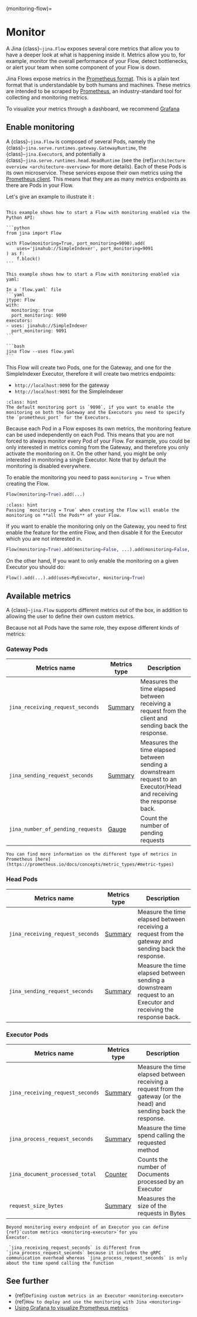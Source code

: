 (monitoring-flow)=
# Monitor
 
A Jina {class}`~jina.Flow` exposes several core metrics that allow you to have a deeper look
at what is happening inside it. Metrics allow you to, for example, monitor the overall performance 
of your Flow, detect bottlenecks, or alert your team when some component of your Flow is down.

Jina Flows expose metrics in the [Prometheus format](https://prometheus.io/docs/instrumenting/exposition_formats/). This is a plain text format that is understandable by both humans and machines. These metrics are intended to be scraped by
[Prometheus](https://prometheus.io/), an industry-standard tool for collecting and monitoring metrics.

To visualize your metrics through a dashboard, we recommend [Grafana](https://grafana.com/)


## Enable monitoring

A {class}`~jina.Flow` is composed of several Pods, namely the {class}`~jina.serve.runtimes.gateway.GatewayRuntime`, the {class}`~jina.Executor`s, and potentially a {class}`~jina.serve.runtimes.head.HeadRuntime` (see the {ref}`architecture overview <architecture-overview>` for more details). Each of these Pods is its own microservice. These services expose their own metrics using the [Prometheus client](https://prometheus.io/docs/instrumenting/clientlibs/).
This means that they are as many metrics endpoints as there are Pods in your Flow. 

Let's give an example to illustrate it :

````{tab} via Python API

This example shows how to start a Flow with monitoring enabled via the Python API:

```python
from jina import Flow

with Flow(monitoring=True, port_monitoring=9090).add(
    uses='jinahub://SimpleIndexer', port_monitoring=9091
) as f:
    f.block()
```
````

````{tab} via YAML
This example shows how to start a Flow with monitoring enabled via yaml:

In a `flow.yaml` file
```yaml
jtype: Flow
with:
  monitoring: true
  port_monitoring: 9090
executors:
- uses: jinahub://SimpleIndexer
  port_monitoring: 9091
```

```bash
jina flow --uses flow.yaml
```
````

This Flow will create two Pods, one for the Gateway, and one for the SimpleIndexer Executor, therefore it will create two 
metrics endpoints:

* `http://localhost:9090` for the gateway
* `http://localhost:9091` for the SimpleIndexer

````{admonition} Default Monitoring port
:class: hint
The default monitoring port is `9090`, if you want to enable the monitoring on both the Gateway and the Executors you need to specify
the `prometheus_port` for the Executors. 
````


Because each Pod in a Flow exposes its own metrics, the monitoring feature can be used independently on each Pod.
This means that you are not forced to always monitor every Pod of your Flow. For example, you could be only interested in
metrics coming from the Gateway, and therefore you only activate the monitoring on it. On the other hand, you might be only
interested in monitoring a single Executor. Note that by default the monitoring is disabled everywhere.

To enable the monitoring you need to pass `monitoring = True` when creating the Flow.
```python
Flow(monitoring=True).add(...)
```

````{admonition} Enabling Flow
:class: hint
Passing `monitoring = True` when creating the Flow will enable the monitoring on **all the Pods** of your Flow. 
````

If you want to enable the monitoring only on the Gateway, you need to first enable the feature for the entire Flow, and then disable it for the Executor which you are not interested in.

```python
Flow(monitoring=True).add(monitoring=False, ...).add(monitoring=False, ...)
```

On the other hand, If you want to only enable the monitoring on a given Executor you should do:
```python
Flow().add(...).add(uses=MyExecutor, monitoring=True)
```

## Available metrics

A {class}`~jina.Flow` supports different metrics out of the box, in addition to allowing the user to define their own custom metrics.

Because not all Pods have the same role, they expose different kinds of metrics:



### Gateway Pods

| Metrics name                        | Metrics type                                                         | Description                                                                                                         |
|-------------------------------------|----------------------------------------------------------------------|---------------------------------------------------------------------------------------------------------------------|
| `jina_receiving_request_seconds`    | [Summary](https://prometheus.io/docs/concepts/metric_types/#summary) | Measures the time elapsed between receiving a request from the client and sending back the response.                |
| `jina_sending_request_seconds`      | [Summary](https://prometheus.io/docs/concepts/metric_types/#summary) | Measures the time elapsed between sending a downstream request to an Executor/Head and receiving the response back. |
| `jina_number_of_pending_requests`       | [Gauge](https://prometheus.io/docs/concepts/metric_types/#gauge)     | Count the number of pending requests                                                                                |


```{seealso} 
You can find more information on the different type of metrics in Prometheus [here](https://prometheus.io/docs/concepts/metric_types/#metric-types)
```

### Head Pods

| Metrics name                       | Metrics type                                                          | Description                                                                                                     |
|------------------------------------|-----------------------------------------------------------------------|-----------------------------------------------------------------------------------------------------------------|
| `jina_receiving_request_seconds`   | [Summary](https://prometheus.io/docs/concepts/metric_types/#summary)  | Measure the time elapsed between receiving a request from the gateway and sending back the response.        |
| `jina_sending_request_seconds`     | [Summary](https://prometheus.io/docs/concepts/metric_types/#summary)  | Measure the time elapsed between sending a downstream request to an Executor and receiving the response back.   |

### Executor Pods

| Metrics name                     | Metrics type                                                         | Description                                                                                                           |
|----------------------------------|----------------------------------------------------------------------|-----------------------------------------------------------------------------------------------------------------------|
| `jina_receiving_request_seconds` | [Summary](https://prometheus.io/docs/concepts/metric_types/#summary) | Measure the time elapsed between receiving a request from the gateway (or the head) and sending back the response. |
| `jina_process_request_seconds`   | [Summary](https://prometheus.io/docs/concepts/metric_types/#summary) | Measure the time spend calling the requested method                                                                   |
| `jina_document_processed_total`  | [Counter](https://prometheus.io/docs/concepts/metric_types/#counter) | Counts the number of Documents processed by an Executor                                                                 |
| `request_size_bytes`             | [Summary](https://prometheus.io/docs/concepts/metric_types/#summary) | Measures the size of the requests in Bytes



```{seealso} 
Beyond monitoring every endpoint of an Executor you can define {ref}`custom metrics <monitoring-executor>`for you 
Executor. 
```

```{hint} 
 `jina_receiving_request_seconds` is different from `jina_process_request_seconds` because it includes the gRPC communication overhead whereas `jina_process_request_seconds` is only about the time spend calling the function 
```

## See further

- {ref}`Defining custom metrics in an Executor <monitoring-executor>`
- {ref}`How to deploy and use the monitoring with Jina <monitoring>`
- [Using Grafana to visualize Prometheus metrics](https://grafana.com/docs/grafana/latest/getting-started/getting-started-prometheus/)
